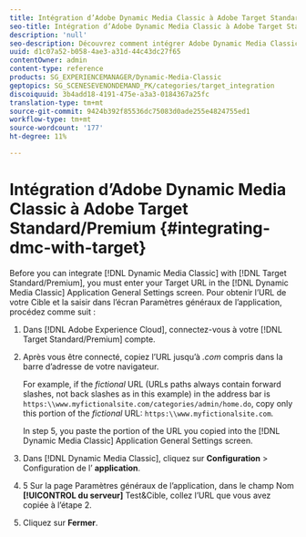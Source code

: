 ```yaml
---
title: Intégration d’Adobe Dynamic Media Classic à Adobe Target Standard/Premium
seo-title: Intégration d’Adobe Dynamic Media Classic à Adobe Target Standard/Premium
description: 'null'
seo-description: Découvrez comment intégrer Adobe Dynamic Media Classic à Adobe Target Standard/Premium.
uuid: d1c07a52-b058-4ae3-a31d-44c43dc27f65
contentOwner: admin
content-type: reference
products: SG_EXPERIENCEMANAGER/Dynamic-Media-Classic
geptopics: SG_SCENESEVENONDEMAND_PK/categories/target_integration
discoiquuid: 3b4add18-4191-475e-a3a3-0184367a25fc
translation-type: tm+mt
source-git-commit: 9424b392f85536dc75083d0ade255e4824755ed1
workflow-type: tm+mt
source-wordcount: '177'
ht-degree: 11%

---
```



# Intégration d’Adobe Dynamic Media Classic à Adobe Target Standard/Premium {#integrating-dmc-with-target}

Before you can integrate [!DNL Dynamic Media Classic] with [!DNL Target Standard/Premium], you must enter your Target URL in the [!DNL Dynamic Media Classic] Application General Settings screen. Pour obtenir l’URL de votre Cible et la saisir dans l’écran Paramètres généraux de l’application, procédez comme suit :

1. Dans [!DNL Adobe Experience Cloud], connectez-vous à votre [!DNL Target Standard/Premium] compte.
1. Après vous être connecté, copiez l’URL jusqu’à *.com* compris dans la barre d’adresse de votre navigateur.

   For example, if the *fictional* URL (URLs paths always contain forward slashes, not back slashes as in this example) in the address bar is `https:\\www.myfictionalsite.com/categories/admin/home.do`, copy only this portion of the *fictional* URL: `https:\\www.myfictionalsite.com`.

   In step 5, you paste the portion of the URL you copied into the [!DNL Dynamic Media Classic] Application General Settings screen.

1. Dans [!DNL Dynamic Media Classic], cliquez sur **Configuration** > Configuration de l’ **application**.
1. 5 Sur la page Paramètres généraux de l’application, dans le champ Nom **[!UICONTROL du serveur]** Test&amp;Cible, collez l’URL que vous avez copiée à l’étape 2.
1. Cliquez sur **Fermer**.

